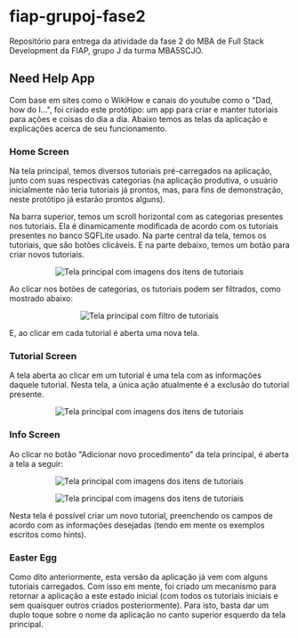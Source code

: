 # fiap-grupoj-fase2

Repositório para entrega da atividade da fase 2 do MBA de Full Stack Development da FIAP, grupo J da turma MBA5SCJO.

## Need Help App

Com base em sites como o WikiHow e canais do youtube como o "Dad, how do I...", foi criado este protótipo: um app para criar e manter tutoriais para ações e coisas do dia a dia. Abaixo temos as telas da aplicação e explicações acerca de seu funcionamento.

### Home Screen

Na tela principal, temos diversos tutoriais pré-carregados na aplicação, junto com suas respectivas categorias (na aplicação produtiva, o usuário inicialmente não teria tutoriais já prontos, mas, para fins de demonstração, neste protótipo já estarão prontos alguns).

Na barra superior, temos um  scroll horizontal com as categorias presentes nos tutoriais. Ela é dinamicamente modificada de acordo com os tutoriais presentes no banco SQFLite usado. Na parte central da tela, temos os tutoriais, que são botões clicáveis. E na parte debaixo, temos um botão para criar novos tutoriais.

<p align="center">
  <img src="./HomeScreenPhoto.png" alt="Tela principal com imagens dos itens de tutoriais">
</p>

Ao clicar nos botões de categorias, os tutoriais podem ser filtrados, como mostrado abaixo:

<p align="center">
  <img src="./HomeScreenCategoryPhoto.png" alt="Tela principal com filtro de tutoriais">
</p>

E, ao clicar em cada tutorial é aberta uma nova tela.

### Tutorial Screen

A tela aberta ao clicar em um tutorial é uma tela com as informações daquele tutorial. Nesta tela, a única ação atualmente é a exclusão do tutorial presente.

<p align="center">
  <img src="./TutorialScreenPhoto.png" alt="Tela principal com imagens dos itens de tutoriais">
</p>

### Info Screen

Ao clicar no botão "Adicionar novo procedimento" da tela principal, é aberta a tela a seguir:

<p align="center">
  <img src="./InfoScreenTopPhoto.png" alt="Tela principal com imagens dos itens de tutoriais">
</p>

<p align="center">
  <img src="./InfoScreenBottomPhoto.png" alt="Tela principal com imagens dos itens de tutoriais">
</p>

Nesta tela é possível criar um novo tutorial, preenchendo os campos de acordo com as informações desejadas (tendo em mente os exemplos escritos como hints).

### Easter Egg

Como dito anteriormente, esta versão da aplicação já vem com alguns tutoriais carregados. Com isso em mente, foi criado um mecanismo para retornar a aplicação a este estado inicial (com todos os tutoriais iniciais e sem quaisquer outros criados posteriormente). Para isto, basta dar um duplo toque sobre o nome da aplicação no canto superior esquerdo da tela principal.

